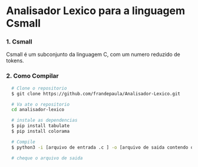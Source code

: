 # Analisador Lexico para a linguagem Csmall

### 1. Csmall
Csmall é um subconjunto da linguagem C, com um numero reduzido de tokens.
### 2. Como Compilar
```sh
  # Clone o repositorio
  $ git clone https://github.com/frandepaula/Analisador-Lexico.git

  # Va ate o repositorio
  cd analisador-lexico

  # instale as dependencias
  $ pip install tabulate
  $ pip install colorama

  # Compile
  $ python3 -i [arquivo de entrada .c ] -o [arquivo de saida contendo os tokens reconhecidos]

  # cheque o arquivo de saida 
```
